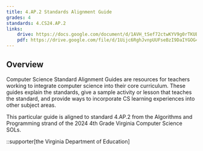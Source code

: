 ```yaml
---
title: 4.AP.2 Standards Alignment Guide
grades: 4
standards: 4.CS24.AP.2
links:
    drive: https://docs.google.com/document/d/1AVH_tSef72ctwKYV9g0rTKUBB3YV0RNvdggE1T-uKzM/edit?usp=drive_link
    pdf: https://drive.google.com/file/d/1Uijc6RghJvnpUUFseBzI9DaIYGOG4_My/view?usp=drive_link
---
```


## Overview

Computer Science Standard Alignment Guides are resources for teachers working to integrate computer science into their core curriculum. These guides explain the standards, give a sample activity or lesson that teaches the standard, and provide ways to incorporate CS learning experiences into other subject areas. 

This particular guide is aligned to standard 4.AP.2 from the Algorithms and Programming strand of the 2024 4th Grade Virginia Computer Science SOLs.

::supporter[the Virginia Department of Education]